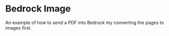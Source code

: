 # Bedrock Image

An example of how to send a PDF into Bedrock my converting the pages to images first.

